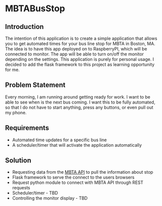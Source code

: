 # MBTABusStop

## Introduction
 The intention of this application is to create a simple application that allows you to get automated times for your bus line stop for MBTA in Boston, MA. The idea is to have this app deployed on to RaspberryPI, which will be connected to monitor.  The app will be able to turn on/off the monitor depending on the settings. This application is purely for personal usage. I decided to add the flask framework to this project as learning opportunity for me. 
 
## Problem Statement
Every morning, I am running around getting ready for work. I want to be able to see when is the next bus coming. I want this to be fully automated, so that I do not have to start anything, press any buttons, or even pull out my phone.

## Requirements
* Automated time updates for a specific bus line
* A scheduler/timer that will activate the application automatically

## Solution
* Requesting data from the [MBTA API](https://www.mbta.com/developers/v3-api) to pull the information about stop
* Flask framework to serve the connect to the users browsers 
* Request python module to connect with MBTA API through REST requests
* Scheduler/timer - TBD
* Controlling the monitor display - TBD


